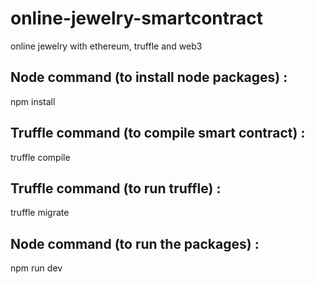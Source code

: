 # online-jewelry-smartcontract
online jewelry with ethereum, truffle and web3 


Node command (to install node packages) :
------------------------------------------
npm install


Truffle command (to compile smart contract) :
---------------------------------------------
truffle compile



Truffle command (to run truffle) :
------------------------------------------
truffle migrate


Node command (to run the packages) :
------------------------------------------
npm run dev

